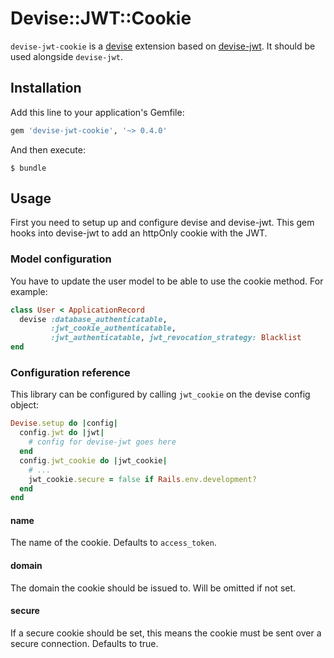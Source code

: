 # Devise::JWT::Cookie

`devise-jwt-cookie` is a [devise](https://github.com/plataformatec/devise) extension based on [devise-jwt](https://github.com/waiting-for-dev/devise-jwt). It should be used alongside `devise-jwt`.

## Installation

Add this line to your application's Gemfile:

```ruby
gem 'devise-jwt-cookie', '~> 0.4.0'
```

And then execute:

    $ bundle

## Usage

First you need to setup up and configure devise and devise-jwt. This gem hooks into devise-jwt to add an httpOnly cookie with the JWT.

### Model configuration

You have to update the user model to be able to use the cookie method. For example:

```ruby
class User < ApplicationRecord
  devise :database_authenticatable,
         :jwt_cookie_authenticatable,
         :jwt_authenticatable, jwt_revocation_strategy: Blacklist
end
```

### Configuration reference

This library can be configured by calling `jwt_cookie` on the devise config object:

```ruby
Devise.setup do |config|
  config.jwt do |jwt|
    # config for devise-jwt goes here
  end
  config.jwt_cookie do |jwt_cookie|
    # ...
    jwt_cookie.secure = false if Rails.env.development?
  end
end
```

#### name

The name of the cookie. Defaults to `access_token`.

#### domain

The domain the cookie should be issued to. Will be omitted if not set.

#### secure

If a secure cookie should be set, this means the cookie must be sent over a secure connection. Defaults to true.

